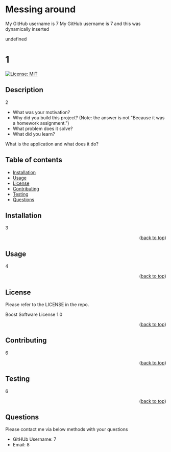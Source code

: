 

# Messing around
  My GitHub username is 7
  My GitHub username is 7 and this was dynamically inserted

  
  

  undefined

<a name="readme-top"></a>

# 1 

[![License: MIT](https://img.shields.io/badge/License-MIT-yellow.svg)](https://opensource.org/licenses/MIT)

## Description

2

- What was your motivation?
- Why did you build this project? (Note: the answer is not "Because it was a homework assignment.")
- What problem does it solve?
- What did you learn?

What is the application and what does it do?

## Table of contents

- [Installation](#installation)
- [Usage](#usage)
- [License](#license)
- [Contributing](#contributing)
- [Testing](#testing)
- [Questions](#questions)

## Installation

3

<p align="right">(<a href="#readme-top">back to top</a>)</p>

## Usage

4

<p align="right">(<a href="#readme-top">back to top</a>)</p>
    
## License

Please refer to the LICENSE in the repo.

Boost Software License 1.0

<p align="right">(<a href="#readme-top">back to top</a>)</p>

## Contributing

6

<p align="right">(<a href="#readme-top">back to top</a>)</p>

## Testing

6

<p align="right">(<a href="#readme-top">back to top</a>)</p>

## Questions

Please contact me via below methods with your questions

- GitHUb Username: 7
- Email: 8
 
